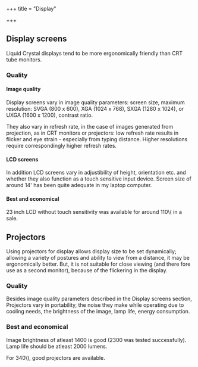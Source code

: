 +++
title = "Display"

+++
## Display screens
Liquid Crystal displays tend to be more ergonomically friendly than CRT tube monitors.


### Quality
#### Image quality
Display screens vary in image quality parameters: screen size, maximum resolution: SVGA (800 x 600), XGA (1024 x 768), SXGA (1280 x 1024), or UXGA (1600 x 1200), contrast ratio.

They also vary in refresh rate, in the case of images generated from projection, as in CRT monitors or projectors: low refresh rate results in flicker and eye strain - especially from typing distance. Higher resolutions require correspondingly higher refresh rates.

#### LCD screens
In addition LCD screens vary in adjustibility of height, orientation etc. and whether they also function as a touch sensitive input device. Screen size of around 14' has been quite adequate in my laptop computer.

#### Best and economical
23 inch LCD without touch sensitivity was available for around 110\\\( in a sale.

## Projectors
Using projectors for display allows display size to be set dynamically; allowing a variety of postures and ability to view from a distance, it may be ergonomically better. But, it is not suitable for close viewing (and there fore use as a second monitor), because of the flickering in the display.

### Quality
Besides image quality parameters described in the Display screens section, Projectors vary in portability, the noise they make while operating due to cooling needs, the brightness of the image, lamp life, energy consumption.

### Best and economical
Image brightness of atleast 1400 is good (2300 was tested successfully). Lamp life should be atleast 2000 lumens.

For 340\\\), good projectors are available.
